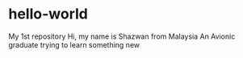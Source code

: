 # hello-world
My 1st repository
Hi, my name is Shazwan from Malaysia
An Avionic graduate trying to learn something new
